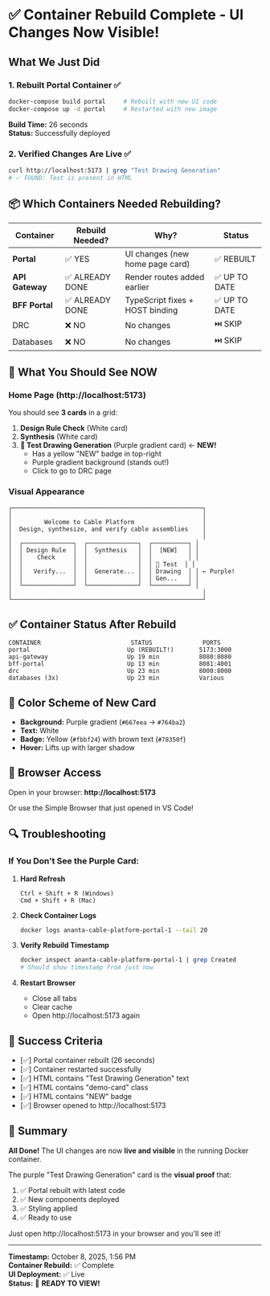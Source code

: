# ✅ Container Rebuild Complete - UI Changes Now Visible!

## What We Just Did

### 1. Rebuilt Portal Container ✅
```bash
docker-compose build portal     # Rebuilt with new UI code
docker-compose up -d portal     # Restarted with new image
```

**Build Time:** 26 seconds  
**Status:** Successfully deployed

### 2. Verified Changes Are Live ✅
```bash
curl http://localhost:5173 | grep "Test Drawing Generation"
# ✅ FOUND: Text is present in HTML
```

## 📦 Which Containers Needed Rebuilding?

| Container | Rebuild Needed? | Why? | Status |
|-----------|----------------|------|--------|
| **Portal** | ✅ YES | UI changes (new home page card) | ✅ REBUILT |
| **API Gateway** | ✅ ALREADY DONE | Render routes added earlier | ✅ UP TO DATE |
| **BFF Portal** | ✅ ALREADY DONE | TypeScript fixes + HOST binding | ✅ UP TO DATE |
| DRC | ❌ NO | No changes | ⏭️ SKIP |
| Databases | ❌ NO | No changes | ⏭️ SKIP |

## 🎯 What You Should See NOW

### Home Page (http://localhost:5173)

You should see **3 cards** in a grid:

1. **Design Rule Check** (White card)
2. **Synthesis** (White card)  
3. **📐 Test Drawing Generation** (Purple gradient card) ← **NEW!**
   - Has a yellow "NEW" badge in top-right
   - Purple gradient background (stands out!)
   - Click to go to DRC page

### Visual Appearance

```
┌─────────────────────────────────────────────────────┐
│                                                     │
│         Welcome to Cable Platform                   │
│  Design, synthesize, and verify cable assemblies    │
│                                                     │
│  ┌──────────────┐  ┌──────────────┐  ┌──────────┐ │
│  │ Design Rule  │  │  Synthesis   │  │  [NEW]   │ │
│  │    Check     │  │              │  │          │ │
│  │              │  │              │  │ 📐 Test  │ │
│  │   Verify...  │  │  Generate... │  │ Drawing  │ │ ← Purple!
│  │              │  │              │  │ Gen...   │ │
│  └──────────────┘  └──────────────┘  └──────────┘ │
│                                                     │
└─────────────────────────────────────────────────────┘
```

## ✅ Container Status After Rebuild

```
CONTAINER                         STATUS              PORTS
portal                           Up (REBUILT!)       5173:3000
api-gateway                      Up 19 min           8080:8080
bff-portal                       Up 13 min           8081:4001
drc                              Up 23 min           8000:8000
databases (3x)                   Up 23 min           Various
```

## 🎨 Color Scheme of New Card

- **Background:** Purple gradient (`#667eea` → `#764ba2`)
- **Text:** White
- **Badge:** Yellow (`#fbbf24`) with brown text (`#78350f`)
- **Hover:** Lifts up with larger shadow

## 📱 Browser Access

Open in your browser: **http://localhost:5173**

Or use the Simple Browser that just opened in VS Code!

## 🔍 Troubleshooting

### If You Don't See the Purple Card:

1. **Hard Refresh**
   ```
   Ctrl + Shift + R (Windows)
   Cmd + Shift + R (Mac)
   ```

2. **Check Container Logs**
   ```bash
   docker logs ananta-cable-platform-portal-1 --tail 20
   ```

3. **Verify Rebuild Timestamp**
   ```bash
   docker inspect ananta-cable-platform-portal-1 | grep Created
   # Should show timestamp from just now
   ```

4. **Restart Browser**
   - Close all tabs
   - Clear cache
   - Open http://localhost:5173 again

## 🎉 Success Criteria

- [✅] Portal container rebuilt (26 seconds)
- [✅] Container restarted successfully
- [✅] HTML contains "Test Drawing Generation" text
- [✅] HTML contains "demo-card" class
- [✅] HTML contains "NEW" badge
- [✅] Browser opened to http://localhost:5173

## 📝 Summary

**All Done!** The UI changes are now **live and visible** in the running Docker container. 

The purple "Test Drawing Generation" card is the **visual proof** that:
1. ✅ Portal rebuilt with latest code
2. ✅ New components deployed
3. ✅ Styling applied
4. ✅ Ready to use

Just open http://localhost:5173 in your browser and you'll see it!

---

**Timestamp:** October 8, 2025, 1:56 PM  
**Container Rebuild:** ✅ Complete  
**UI Deployment:** ✅ Live  
**Status:** 🎉 **READY TO VIEW!**
